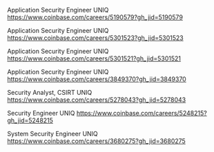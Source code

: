 Application Security Engineer UNIQ https://www.coinbase.com/careers/5190579?gh_jid=5190579

Application Security Engineer UNIQ https://www.coinbase.com/careers/5301523?gh_jid=5301523

Application Security Engineer UNIQ https://www.coinbase.com/careers/5301521?gh_jid=5301521

Application Security Engineer UNIQ https://www.coinbase.com/careers/3849370?gh_jid=3849370

Security Analyst, CSIRT UNIQ https://www.coinbase.com/careers/5278043?gh_jid=5278043

Security Engineer UNIQ https://www.coinbase.com/careers/5248215?gh_jid=5248215

System Security Engineer UNIQ https://www.coinbase.com/careers/3680275?gh_jid=3680275

